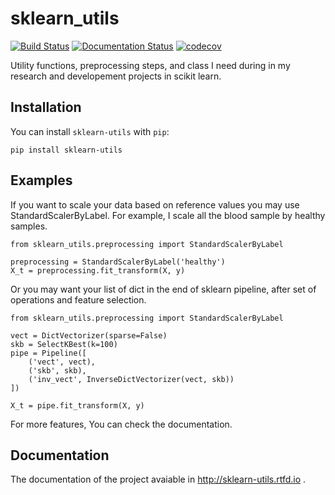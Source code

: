 # sklearn_utils

[![Build Status](https://travis-ci.org/MuhammedHasan/sklearn_utils.svg?branch=master)](https://travis-ci.org/MuhammedHasan/sklearn_utils) [![Documentation Status](https://readthedocs.org/projects/sklearn-utils/badge/?version=latest)](http://sklearn-utils.readthedocs.io/en/latest/?badge=latest) [![codecov](https://codecov.io/gh/MuhammedHasan/sklearn_utils/branch/master/graph/badge.svg)](https://codecov.io/gh/MuhammedHasan/sklearn_utils)

Utility functions, preprocessing steps, and class I need during in my research and developement projects in scikit learn.

## Installation

You can install `sklearn-utils` with `pip`:

```
pip install sklearn-utils
```

## Examples

If you want to scale your data based on reference values you may use StandardScalerByLabel. For example, I scale all the blood sample by healthy samples. 

```
from sklearn_utils.preprocessing import StandardScalerByLabel

preprocessing = StandardScalerByLabel('healthy')
X_t = preprocessing.fit_transform(X, y)

```

Or you may want your list of dict in the end of sklearn pipeline, after set of operations and feature selection.

```
from sklearn_utils.preprocessing import StandardScalerByLabel

vect = DictVectorizer(sparse=False) 
skb = SelectKBest(k=100)
pipe = Pipeline([
    ('vect', vect),
    ('skb', skb),
    ('inv_vect', InverseDictVectorizer(vect, skb))
])

X_t = pipe.fit_transform(X, y)

```

For more features, You can check the documentation.

## Documentation

The documentation of the project avaiable in http://sklearn-utils.rtfd.io .



